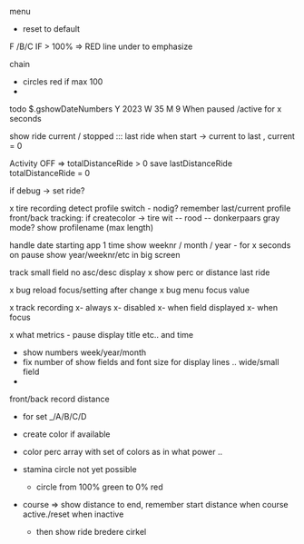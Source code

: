 menu
  - reset to default
  
F /B/C
IF > 100% => RED line under to emphasize


chain
- circles red if max 100
- 
todo $.gshowDateNumbers 
  Y 2023
  W 35
  M 9
  When paused /active for x seconds

show ride
current / stopped ::: last ride
when start -> current to last , current = 0

Activity OFF
=>
totalDistanceRide > 0 
save lastDistanceRide
totalDistanceRide = 0

if debug -> set ride?

x tire recording
  detect profile switch - nodig?
  remember last/current profile
  front/back tracking: if createcolor -> tire wit -- rood -- donkerpaars
  gray mode?
  show profilename (max length)

handle date starting app 1 time
show weeknr / month / year - for x seconds on pause
show year/weeknr/etc in big screen

track small field no asc/desc display
x show perc or distance last ride

x bug reload focus/setting after change
x bug menu focus value

x track recording
x- always
x- disabled
x- when field displayed
x- when focus


x what metrics - pause display title etc.. and time


- show numbers week/year/month
- fix number of show fields and font size for display lines .. wide/small field
- 
front/back record distance
- for set _/A/B/C/D





- create color if available
- color perc array with set of colors as in what power ..
- stamina circle not yet possible
  - circle from 100% green to 0% red
- course => show distance to end, remember start distance when course active./reset when inactive
  - then show ride bredere cirkel
